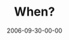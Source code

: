 ---
layout: message
category: message
series: "Wisdom"
title: "When?"
date: 2006-09-30-00-00
message_id: 49
audio: "http://s3.amazonaws.com/crossroads-media/media/legacy/mp3/Wisdom_03_When_10-01-06_Wells.mp3"
audio-duration: "34:56"
explicit: "N"
---